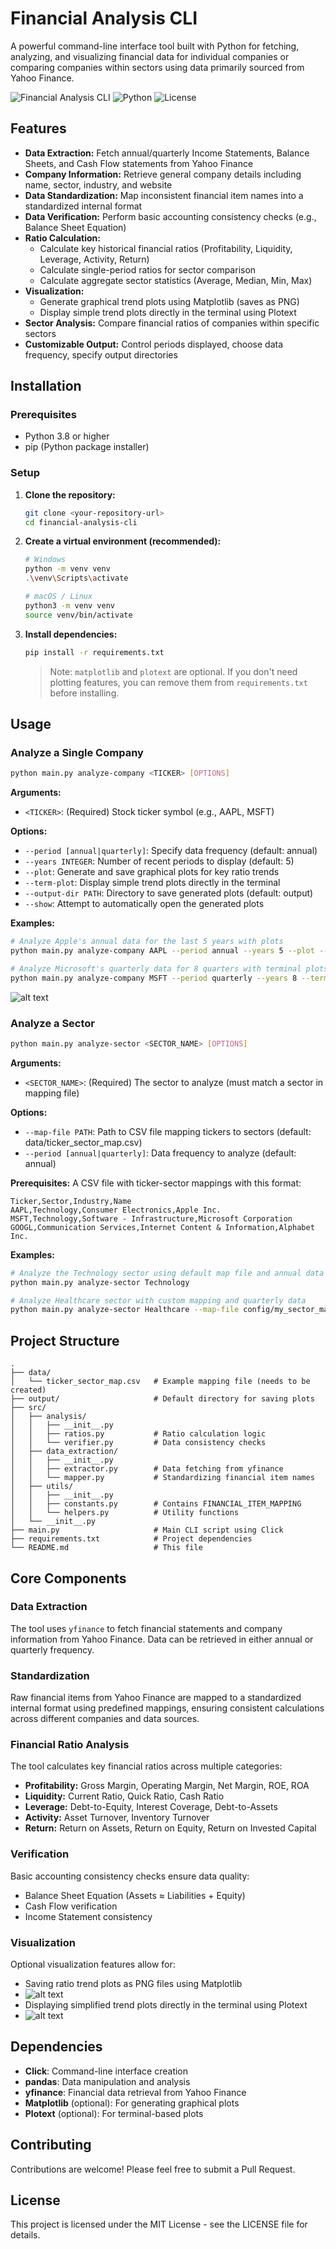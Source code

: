 # Financial Analysis CLI

A powerful command-line interface tool built with Python for fetching, analyzing, and visualizing financial data for individual companies or comparing companies within sectors using data primarily sourced from Yahoo Finance.

![Financial Analysis CLI](https://img.shields.io/badge/Financial-Analysis%20CLI-blue)
![Python](https://img.shields.io/badge/Python-3.8+-green)
![License](https://img.shields.io/badge/License-MIT-yellow)

## Features

* **Data Extraction:** Fetch annual/quarterly Income Statements, Balance Sheets, and Cash Flow statements from Yahoo Finance
* **Company Information:** Retrieve general company details including name, sector, industry, and website
* **Data Standardization:** Map inconsistent financial item names into a standardized internal format
* **Data Verification:** Perform basic accounting consistency checks (e.g., Balance Sheet Equation)
* **Ratio Calculation:**
  * Calculate key historical financial ratios (Profitability, Liquidity, Leverage, Activity, Return)
  * Calculate single-period ratios for sector comparison
  * Calculate aggregate sector statistics (Average, Median, Min, Max)
* **Visualization:**
  * Generate graphical trend plots using Matplotlib (saves as PNG)
  * Display simple trend plots directly in the terminal using Plotext
* **Sector Analysis:** Compare financial ratios of companies within specific sectors
* **Customizable Output:** Control periods displayed, choose data frequency, specify output directories

## Installation

### Prerequisites
* Python 3.8 or higher
* pip (Python package installer)

### Setup

1. **Clone the repository:**
   ```bash
   git clone <your-repository-url>
   cd financial-analysis-cli
   ```

2. **Create a virtual environment (recommended):**
   ```bash
   # Windows
   python -m venv venv
   .\venv\Scripts\activate

   # macOS / Linux
   python3 -m venv venv
   source venv/bin/activate
   ```

3. **Install dependencies:**
   ```bash
   pip install -r requirements.txt
   ```
   
   > Note: `matplotlib` and `plotext` are optional. If you don't need plotting features, you can remove them from `requirements.txt` before installing.

## Usage

### Analyze a Single Company

```bash
python main.py analyze-company <TICKER> [OPTIONS]
```

**Arguments:**
- `<TICKER>`: (Required) Stock ticker symbol (e.g., AAPL, MSFT)

**Options:**
- `--period [annual|quarterly]`: Specify data frequency (default: annual)
- `--years INTEGER`: Number of recent periods to display (default: 5)
- `--plot`: Generate and save graphical plots for key ratio trends
- `--term-plot`: Display simple trend plots directly in the terminal
- `--output-dir PATH`: Directory to save generated plots (default: output)
- `--show`: Attempt to automatically open the generated plots

**Examples:**
```bash
# Analyze Apple's annual data for the last 5 years with plots
python main.py analyze-company AAPL --period annual --years 5 --plot --output-dir ./financial_charts

# Analyze Microsoft's quarterly data for 8 quarters with terminal plots
python main.py analyze-company MSFT --period quarterly --years 8 --term-plot
```
![alt text](images/sample_compaision_table.png)

### Analyze a Sector

```bash
python main.py analyze-sector <SECTOR_NAME> [OPTIONS]
```

**Arguments:**
- `<SECTOR_NAME>`: (Required) The sector to analyze (must match a sector in mapping file)

**Options:**
- `--map-file PATH`: Path to CSV file mapping tickers to sectors (default: data/ticker_sector_map.csv)
- `--period [annual|quarterly]`: Data frequency to analyze (default: annual)

**Prerequisites:**
A CSV file with ticker-sector mappings with this format:
```csv
Ticker,Sector,Industry,Name
AAPL,Technology,Consumer Electronics,Apple Inc.
MSFT,Technology,Software - Infrastructure,Microsoft Corporation
GOOGL,Communication Services,Internet Content & Information,Alphabet Inc.
```

**Examples:**
```bash
# Analyze the Technology sector using default map file and annual data
python main.py analyze-sector Technology

# Analyze Healthcare sector with custom mapping and quarterly data
python main.py analyze-sector Healthcare --map-file config/my_sector_map.csv --period quarterly
```

## Project Structure

```
.
├── data/
│   └── ticker_sector_map.csv   # Example mapping file (needs to be created)
├── output/                     # Default directory for saving plots
├── src/
│   ├── analysis/
│   │   ├── __init__.py
│   │   ├── ratios.py           # Ratio calculation logic
│   │   └── verifier.py         # Data consistency checks
│   ├── data_extraction/
│   │   ├── __init__.py
│   │   ├── extractor.py        # Data fetching from yfinance
│   │   └── mapper.py           # Standardizing financial item names
│   ├── utils/
│   │   ├── __init__.py
│   │   ├── constants.py        # Contains FINANCIAL_ITEM_MAPPING
│   │   └── helpers.py          # Utility functions
│   └── __init__.py
├── main.py                     # Main CLI script using Click
├── requirements.txt            # Project dependencies
└── README.md                   # This file
```

## Core Components

### Data Extraction
The tool uses `yfinance` to fetch financial statements and company information from Yahoo Finance. Data can be retrieved in either annual or quarterly frequency.

### Standardization
Raw financial items from Yahoo Finance are mapped to a standardized internal format using predefined mappings, ensuring consistent calculations across different companies and data sources.

### Financial Ratio Analysis
The tool calculates key financial ratios across multiple categories:
- **Profitability:** Gross Margin, Operating Margin, Net Margin, ROE, ROA
- **Liquidity:** Current Ratio, Quick Ratio, Cash Ratio
- **Leverage:** Debt-to-Equity, Interest Coverage, Debt-to-Assets
- **Activity:** Asset Turnover, Inventory Turnover
- **Return:** Return on Assets, Return on Equity, Return on Invested Capital

### Verification
Basic accounting consistency checks ensure data quality:
- Balance Sheet Equation (Assets ≈ Liabilities + Equity)
- Cash Flow verification
- Income Statement consistency

### Visualization
Optional visualization features allow for:
- Saving ratio trend plots as PNG files using Matplotlib
- ![alt text](output/TSLA_annual_ratios_trend.png)
- Displaying simplified trend plots directly in the terminal using Plotext
- ![alt text](images/plotext_image.png)

## Dependencies

- **Click**: Command-line interface creation
- **pandas**: Data manipulation and analysis
- **yfinance**: Financial data retrieval from Yahoo Finance
- **Matplotlib** (optional): For generating graphical plots
- **Plotext** (optional): For terminal-based plots

## Contributing

Contributions are welcome! Please feel free to submit a Pull Request.

## License

This project is licensed under the MIT License - see the LICENSE file for details.

